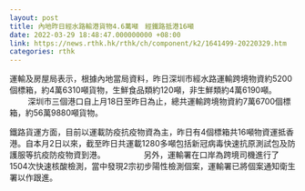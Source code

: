 ```yaml
---
layout: post
title: 內地昨日經水路輸港貨物4.6萬噸　經鐵路抵港16噸
date: 2022-03-29 18:48:47.000000000 +08:00
link: https://news.rthk.hk/rthk/ch/component/k2/1641499-20220329.htm
categories: rthk
---
```


運輸及房屋局表示，根據內地當局資料，昨日深圳市經水路運輸跨境物資約5200個標箱，約4萬6310噸貨物，生鮮食品類約120噸，非生鮮類約4萬6190噸。
　　
深圳市三個港口自上月18日至昨日為止，總共運輸跨境物資約7萬6700個標箱，約56萬9880噸貨物。
 
鐵路貨運方面，目前以運載防疫抗疫物資為主，昨日有4個標箱共16噸物資運抵香港。自本月2日以來，截至昨日共運載1280多噸包括新冠病毒快速抗原測試包及防護服等抗疫防疫物資到港。
　　 　　
另外，運輸署在口岸為跨境司機進行了1504次快速核酸檢測，當中發現2宗初步陽性檢測個案，運輸署已將個案通知衛生署以作跟進。
